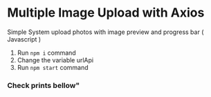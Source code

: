 # Multiple Image Upload with Axios

Simple System upload photos with image preview and progress bar ( Javascript )

1. Run `npm i` command
2. Change the variable urlApi
3. Run `npm start` command

### Check prints bellow"
